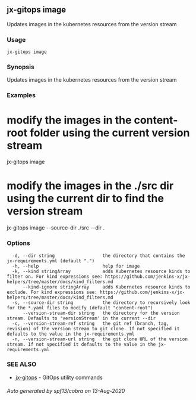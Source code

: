 ## jx-gitops image

Updates images in the kubernetes resources from the version stream

### Usage

```
jx-gitops image
```

### Synopsis

Updates images in the kubernetes resources from the version stream

### Examples

  # modify the images in the content-root folder using the current version stream
  jx-gitops image
  # modify the images in the ./src dir using the current dir to find the version stream
  jx-gitops image --source-dir ./src --dir .

### Options

```
  -d, --dir string                  the directory that contains the jx-requirements.yml (default ".")
  -h, --help                        help for image
  -k, --kind stringArray            adds Kubernetes resource kinds to filter on. For kind expressions see: https://github.com/jenkins-x/jx-helpers/tree/master/docs/kind_filters.md
      --kind-ignore stringArray     adds Kubernetes resource kinds to exclude. For kind expressions see: https://github.com/jenkins-x/jx-helpers/tree/master/docs/kind_filters.md
  -s, --source-dir string           the directory to recursively look for the *.yaml files to modify (default "content-root")
      --version-stream-dir string   the directory for the version stream. Defaults to 'versionStream' in the current --dir
  -c, --version-stream-ref string   the git ref (branch, tag, revision) of the version stream to git clone. If not specified it defaults to the value in the jx-requirements.yml
  -n, --version-stream-url string   the git clone URL of the version stream. If not specified it defaults to the value in the jx-requirements.yml
```

### SEE ALSO

* [jx-gitops](jx-gitops.md)	 - GitOps utility commands

###### Auto generated by spf13/cobra on 13-Aug-2020
